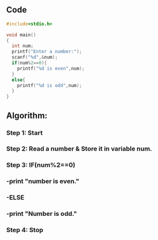   ## Code
  ```c
 #include<stdio.h>

  void main()
  {
    int num;
    printf("Enter a number:");
    scanf("%d",&num);
    if(num%2==0){
      printf("%d is even",num);
    }
    else{
      printf("%d is odd",num);
    }
  }

```
  
  ## Algorithm:

  ### Step 1: Start

  ### Step 2: Read a number & Store it in variable num.

  ### Step 3: IF(num%2==0)
  ### -print "number is even."

  ### -ELSE 
  ### -print "Number is odd."

  ### Step 4: Stop
  
